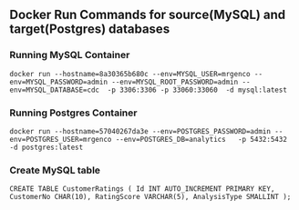
## Docker Run Commands for source(MySQL) and target(Postgres) databases

### Running MySQL Container
`docker run --hostname=8a30365b680c --env=MYSQL_USER=mrgenco --env=MYSQL_PASSWORD=admin --env=MYSQL_ROOT_PASSWORD=admin --env=MYSQL_DATABASE=cdc  -p 3306:3306 -p 33060:33060  -d mysql:latest`

### Running Postgres Container
`docker run --hostname=57040267da3e --env=POSTGRES_PASSWORD=admin --env=POSTGRES_USER=mrgenco --env=POSTGRES_DB=analytics   -p 5432:5432  -d postgres:latest
`

### Create MySQL table

`CREATE TABLE CustomerRatings (
    Id INT AUTO_INCREMENT PRIMARY KEY,
    CustomerNo CHAR(10),
    RatingScore VARCHAR(5),
    AnalysisType SMALLINT
);`
